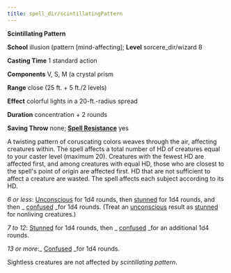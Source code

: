 ```yaml
---
title: spell_dir/scintillatingPattern
---
```

 **Scintillating Pattern**

**School** illusion (pattern [mind-affecting]; **Level** sorcere_dir/wizard 8

**Casting Time** 1 standard action

**Components** V, S, M (a crystal prism

**Range** close (25 ft. + 5 ft./2 levels)

**Effect** colorful lights in a 20-ft.-radius spread

**Duration** concentration + 2 rounds

**Saving Throw** none; **[Spell Resistance](../glossary#_spell-resistance)** yes

A twisting pattern of coruscating colors weaves through the air, affecting creatures within. The spell affects a total number of HD of creatures equal to your caster level (maximum 20). Creatures with the fewest HD are affected first, and among creatures with equal HD, those who are closest to the spell's point of origin are affected first. HD that are not sufficient to affect a creature are wasted. The spell affects each subject according to its HD.

_6 or less_: [Unconscious](../glossary#_unconscious) for 1d4 rounds, then [stunned](../glossary#_stunned) for 1d4 rounds, and then _ [confused](../glossary#_confused) _for 1d4 rounds. (Treat an [unconscious](../glossary#_unconscious) result as [stunned](../glossary#_stunned) for nonliving creatures.)

_7 to 12_: [Stunned](../glossary#_stunned) for 1d4 rounds, then _ [confused](../glossary#_confused) _for an additional 1d4 rounds.

_13 or more_:_ [Confused](../glossary#_confused) _for 1d4 rounds.

Sightless creatures are not affected by _scintillating pattern_.

